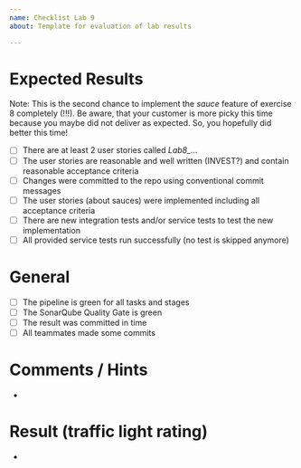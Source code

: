 ```yaml
---
name: Checklist Lab 9
about: Template for evaluation of lab results

---
```


# Expected Results

Note: This is the second chance to implement the _sauce_ feature of exercise 8 completely (!!!).
Be aware, that your customer is more picky this time because you maybe did not deliver as expected.
So, you hopefully did better this time!

- [ ] There are at least 2 user stories called *Lab8_...* 
- [ ] The user stories are reasonable and well written (INVEST?) and contain reasonable acceptance criteria
- [ ] Changes were committed to the repo using conventional commit messages
- [ ] The user stories (about sauces) were implemented including all acceptance criteria 
- [ ] There are new integration tests and/or service tests to test the new implementation  
- [ ] All provided service tests run successfully (no test is skipped anymore)

# General

- [ ] The pipeline is green for all tasks and stages
- [ ] The SonarQube Quality Gate is green
- [ ] The result was committed in time
- [ ] All teammates made some commits 

# Comments / Hints
- 

# Result (traffic light rating)
- 

